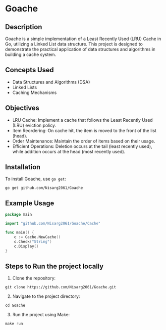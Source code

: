 # Goache

## Description
Goache is a simple implementation of a Least Recently Used (LRU) Cache in Go, utilizing a Linked List data structure. 
This project is designed to demonstrate the practical application of data structures and algorithms in building a cache system.

## Concepts Used
- Data Structures and Algorithms (DSA)
- Linked Lists
- Caching Mechanisms

## Objectives
- LRU Cache: Implement a cache that follows the Least Recently Used (LRU) eviction policy.
- Item Reordering: On cache hit, the item is moved to the front of the list (head).
- Order Maintenance: Maintain the order of items based on their usage.
- Efficient Operations: Deletion occurs at the tail (least recently used), while addition occurs at the head (most recently used).

## Installation
To install Goache, use `go get`:
```
go get github.com/Nisarg2061/Goache
```


## Example Usage
```go
package main

import "github.com/Nisarg2061/Goache/Cache"

func main() {
	c := Cache.NewCache()
	c.Check("String")
	c.Display()
}
```

## Steps to Run the project locally
1. Clone the repository:
```
git clone https://github.com/Nisarg2061/Goache.git
```
2. Navigate to the project directory:
```
cd Goache
```
3. Run the project using Make:
```
make run
```
